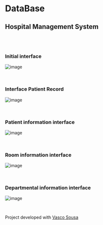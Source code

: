# DataBase

## Hospital Management System 

<br>
<br>

### Initial interface

![image](https://github.com/CF2001/Database/assets/84447852/b169a2f2-4e58-408d-a154-3893147f7695)

<br>

### Interface Patient Record
![image](https://github.com/CF2001/Database/assets/84447852/c172aa23-3f92-4776-ae49-ee0dfb146ef7)

<br>

### Patient information interface
![image](https://github.com/CF2001/Database/assets/84447852/42963ea3-a458-48de-bd2a-57b0b79b69b1)

<br>

### Room information interface
![image](https://github.com/CF2001/Database/assets/84447852/bc6de4ea-bce1-418d-b128-6e2e802fbc3a)

<br>

### Departmental information interface
![image](https://github.com/CF2001/Database/assets/84447852/891eaa3d-65e6-4984-8efa-c15e1eb006bf)


<br>

Project developed with [Vasco Sousa](https://github.com/VS-UA)
